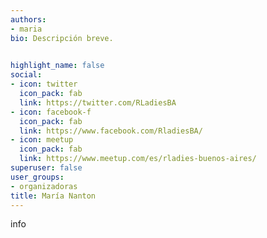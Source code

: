 ```yaml
---
authors:
- maria
bio: Descripción breve. 

  
highlight_name: false
social:
- icon: twitter
  icon_pack: fab
  link: https://twitter.com/RLadiesBA
- icon: facebook-f
  icon_pack: fab
  link: https://www.facebook.com/RladiesBA/
- icon: meetup
  icon_pack: fab
  link: https://www.meetup.com/es/rladies-buenos-aires/
superuser: false
user_groups: 
- organizadoras
title: María Nanton
---
```


info